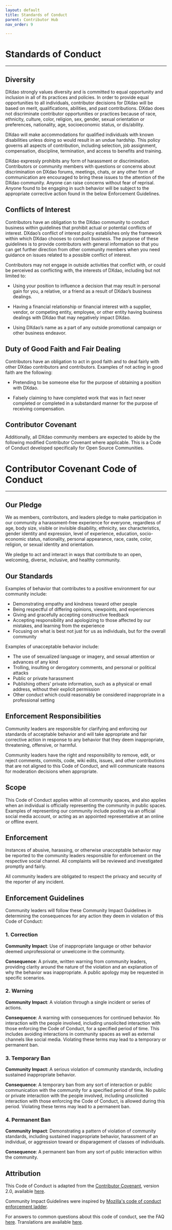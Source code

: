 ```yaml
---
layout: default
title: Standards of Conduct
parent: Contributor Hub
nav_order: 9

---
```


# Standards of Conduct

___

## Diversity

DXdao strongly values diversity and is committed to equal opportunity and inclusion in all of its practices and policies. In order to provide equal opportunities to all individuals, contributor decisions for DXdao will be based on merit, qualifications, abilities, and past contributions. DXdao does not discriminate contributor opportunities or practices because of race, ethnicity, culture, color, religion, sex, gender, sexual orientation or preferences, nationality, age, socioeconomic status, or dis/ability.

DXdao will make accommodations for qualified individuals with known disabilities unless doing so would result in an undue hardship. This policy governs all aspects of contribution, including selection, job assignment, compensation, discipline, termination, and access to benefits and training.

DXdao expressly prohibits any form of harassment or discrimination. Contributors or community members with questions or concerns about discrimination on DXdao forums, meetings, chats, or any other form of communication are encouraged to bring these issues to the attention of the DXdao community. Anyone can raise concerns without fear of reprisal. Anyone found to be engaging in such behavior will be subject to the appropriate corrective action found in the below Enforcement Guidelines.

## Conflicts of Interest

Contributors have an obligation to the DXdao community to conduct business within guidelines that prohibit actual or potential conflicts of interest. DXdao’s conflict of interest policy establishes only the framework within which DXdao chooses to conduct business. The purpose of these guidelines is to provide contributors with general information so that you can get further direction from other community members when you need guidance on issues related to a possible conflict of interest.

Contributors may not engage in outside activities that conflict with, or could be perceived as conflicting with, the interests of DXdao, including but not limited to:  

-   Using your position to influence a decision that may result in personal gain for you, a relative, or a friend as a result of DXdao’s business dealings.

-   Having a financial relationship or financial interest with a supplier, vendor, or competing entity, employee, or other entity having business dealings with DXdao that may negatively impact DXdao.
    
-   Using DXdao’s name as a part of any outside promotional campaign or other business endeavor.
    
## Duty of Good Faith and Fair Dealing

Contributors have an obligation to act in good faith and to deal fairly with other DXdao contributors and contributors. Examples of not acting in good faith are the following:

-   Pretending to be someone else for the purpose of obtaining a position with DXdao.  

-   Falsely claiming to have completed work that was in fact never completed or completed in a substandard manner for the purpose of receiving compensation.
    
## Contributor Covenant

Additionally, all DXdao community members are expected to abide by the following modified Contributor Covenant where applicable. This is a Code of Conduct developed specifically for Open Source Communities. 


# Contributor Covenant Code of Conduct

___

## Our Pledge

We as members, contributors, and leaders pledge to make participation in our
community a harassment-free experience for everyone, regardless of age, body
size, visible or invisible disability, ethnicity, sex characteristics, gender
identity and expression, level of experience, education, socio-economic status,
nationality, personal appearance, race, caste, color, religion, or sexual identity
and orientation.

We pledge to act and interact in ways that contribute to an open, welcoming,
diverse, inclusive, and healthy community.

## Our Standards

Examples of behavior that contributes to a positive environment for our
community include:

* Demonstrating empathy and kindness toward other people
* Being respectful of differing opinions, viewpoints, and experiences
* Giving and gracefully accepting constructive feedback
* Accepting responsibility and apologizing to those affected by our mistakes,
  and learning from the experience
* Focusing on what is best not just for us as individuals, but for the
  overall community

Examples of unacceptable behavior include:

* The use of sexualized language or imagery, and sexual attention or
  advances of any kind
* Trolling, insulting or derogatory comments, and personal or political attacks
* Public or private harassment
* Publishing others' private information, such as a physical or email
  address, without their explicit permission
* Other conduct which could reasonably be considered inappropriate in a
  professional setting

## Enforcement Responsibilities

Community leaders are responsible for clarifying and enforcing our standards of
acceptable behavior and will take appropriate and fair corrective action in
response to any behavior that they deem inappropriate, threatening, offensive,
or harmful.

Community leaders have the right and responsibility to remove, edit, or reject
comments, commits, code, wiki edits, issues, and other contributions that are
not aligned to this Code of Conduct, and will communicate reasons for moderation
decisions when appropriate.

## Scope

This Code of Conduct applies within all community spaces, and also applies when
an individual is officially representing the community in public spaces.
Examples of representing our community include posting via an official social media
account, or acting as an appointed representative at an online or offline event.

## Enforcement

Instances of abusive, harassing, or otherwise unacceptable behavior may be
reported to the community leaders responsible for enforcement on the respective 
social channel. All complaints will be reviewed and investigated promptly and fairly.

All community leaders are obligated to respect the privacy and security of the
reporter of any incident.

## Enforcement Guidelines

Community leaders will follow these Community Impact Guidelines in determining
the consequences for any action they deem in violation of this Code of Conduct:

### 1. Correction

**Community Impact**: Use of inappropriate language or other behavior deemed
unprofessional or unwelcome in the community.

**Consequence**: A private, written warning from community leaders, providing
clarity around the nature of the violation and an explanation of why the
behavior was inappropriate. A public apology may be requested in specific scenarios.

### 2. Warning

**Community Impact**: A violation through a single incident or series
of actions.

**Consequence**: A warning with consequences for continued behavior. No
interaction with the people involved, including unsolicited interaction with
those enforcing the Code of Conduct, for a specified period of time. This
includes avoiding interactions in community spaces as well as external channels
like social media. Violating these terms may lead to a temporary or
permanent ban.

### 3. Temporary Ban

**Community Impact**: A serious violation of community standards, including
sustained inappropriate behavior.

**Consequence**: A temporary ban from any sort of interaction or public
communication with the community for a specified period of time. No public or
private interaction with the people involved, including unsolicited interaction
with those enforcing the Code of Conduct, is allowed during this period.
Violating these terms may lead to a permanent ban.

### 4. Permanent Ban

**Community Impact**: Demonstrating a pattern of violation of community
standards, including sustained inappropriate behavior,  harassment of an
individual, or aggression toward or disparagement of classes of individuals.

**Consequence**: A permanent ban from any sort of public interaction within
the community.

## Attribution

This Code of Conduct is adapted from the <a href="https://www.contributor-covenant.org" target="_blank">Contributor Covenant</a>,
version 2.0, available <a href="https://www.contributor-covenant.org/version/2/0/code_of_conduct.html" target="_blank">here</a>.

Community Impact Guidelines were inspired by 
<a href="https://github.com/mozilla/diversity" target="_blank">Mozilla's code of conduct enforcement ladder</a>.

For answers to common questions about this code of conduct, see the FAQ 
<a href="https://www.contributor-covenant.org/faq" target="_blank">here</a>. Translations are available <a href="https://www.contributor-covenant.org/translations" target="_blank">here</a>.